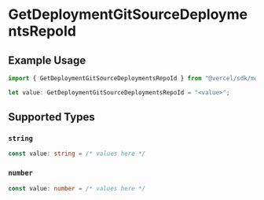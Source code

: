 # GetDeploymentGitSourceDeploymentsRepoId

## Example Usage

```typescript
import { GetDeploymentGitSourceDeploymentsRepoId } from "@vercel/sdk/models/operations";

let value: GetDeploymentGitSourceDeploymentsRepoId = "<value>";
```

## Supported Types

### `string`

```typescript
const value: string = /* values here */
```

### `number`

```typescript
const value: number = /* values here */
```

